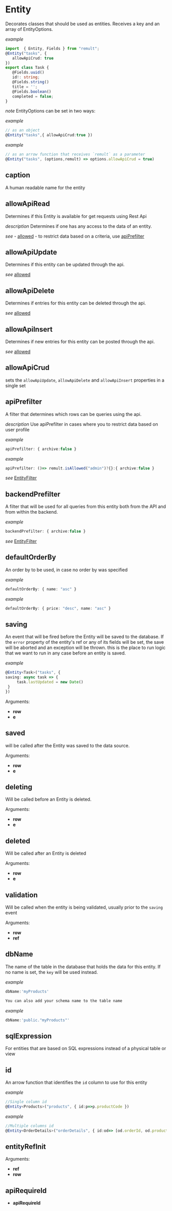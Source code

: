 # Entity
Decorates classes that should be used as entities.
Receives a key and an array of EntityOptions.
   
   
   *example*
   ```ts
   import  { Entity, Fields } from "remult";
   @Entity("tasks", {
      allowApiCrud: true
   })
   export class Task {
      @Fields.uuid()
      id!: string;
      @Fields.string()
      title = '';
      @Fields.boolean()
      completed = false;
   }
   ```
   
   
   *note*
   EntityOptions can be set in two ways:
   
   
   *example*
   ```ts
   // as an object
   @Entity("tasks",{ allowApiCrud:true })
   ```
   
   
   *example*
   ```ts
   // as an arrow function that receives `remult` as a parameter
   @Entity("tasks", (options,remult) => options.allowApiCrud = true)
   ```
## caption
A human readable name for the entity
## allowApiRead
Determines if this Entity is available for get requests using Rest Api
   
   
   *description*
   Determines if one has any access to the data of an entity.
   
   
   *see*
    - [allowed](http://remult.dev/docs/allowed.html)
    - to restrict data based on a criteria, use [apiPrefilter](https://remult.dev/docs/ref_entity.html#apiprefilter)
   
## allowApiUpdate
Determines if this entity can be updated through the api.
   
   
   *see*
   [allowed](http://remult.dev/docs/allowed.html)
## allowApiDelete
Determines if entries for this entity can be deleted through the api.
   
   
   *see*
   [allowed](http://remult.dev/docs/allowed.html)
## allowApiInsert
Determines if new entries for this entity can be posted through the api.
   
   
   *see*
   [allowed](http://remult.dev/docs/allowed.html)
## allowApiCrud
sets  the `allowApiUpdate`, `allowApiDelete` and `allowApiInsert` properties in a single set
## apiPrefilter
A filter that determines which rows can be queries using the api.
   
   
   *description*
   Use apiPrefilter in cases where you to restrict data based on user profile
   
   
   *example*
   ```ts
   apiPrefilter: { archive:false }
   ```
   
   
   *example*
   ```ts
   apiPrefilter: ()=> remult.isAllowed("admin")?{}:{ archive:false }
   ```
   
   
   *see*
   [EntityFilter](http://remult.dev/docs/entityFilter.html)
## backendPrefilter
A filter that will be used for all queries from this entity both from the API and from within the backend.
   
   
   *example*
   ```ts
   backendPrefilter: { archive:false }
   ```
   
   
   *see*
   [EntityFilter](http://remult.dev/docs/entityFilter.html)
## defaultOrderBy
An order by to be used, in case no order by was specified
   
   
   *example*
   ```ts
   defaultOrderBy: { name: "asc" }
   ```
   
   
   *example*
   ```ts
   defaultOrderBy: { price: "desc", name: "asc" }
   ```
## saving
An event that will be fired before the Entity will be saved to the database.
If the `error` property of the entity's ref or any of its fields will be set, the save will be aborted and an exception will be thrown.
this is the place to run logic that we want to run in any case before an entity is saved.
   
   
   *example*
   ```ts
   @Entity<Task>("tasks", {
   saving: async task => {
        task.lastUpdated = new Date()
    }
   })
   ```

Arguments:
* **row**
* **e**
## saved
will be called after the Entity was saved to the data source.

Arguments:
* **row**
* **e**
## deleting
Will be called before an Entity is deleted.

Arguments:
* **row**
* **e**
## deleted
Will be called after an Entity is deleted

Arguments:
* **row**
* **e**
## validation
Will be called when the entity is being validated, usually prior to the `saving` event

Arguments:
* **row**
* **ref**
## dbName
The name of the table in the database that holds the data for this entity.
If no name is set, the `key` will be used instead.
   
   
   *example*
   ```ts
   dbName:'myProducts'
   
   You can also add your schema name to the table name
   ```
   
   
   *example*
   ```ts
   dbName:'public."myProducts"'
   ```
## sqlExpression
For entities that are based on SQL expressions instead of a physical table or view
## id
An arrow function that identifies the `id` column to use for this entity
   
   
   *example*
   ```ts
   //Single column id
   @Entity<Products>("products", { id:p=>p.productCode })
   ```
   
   
   *example*
   ```ts
   //Multiple columns id
   @Entity<OrderDetails>("orderDetails", { id:od=> [od.orderId, od.productCode] })
   ```
## entityRefInit

Arguments:
* **ref**
* **row**
## apiRequireId
* **apiRequireId**
